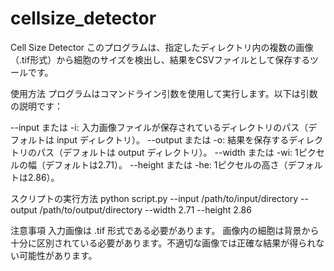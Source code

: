 # cellsize_detector

Cell Size Detector
このプログラムは、指定したディレクトリ内の複数の画像（.tif形式）から細胞のサイズを検出し、結果をCSVファイルとして保存するツールです。

使用方法
プログラムはコマンドライン引数を使用して実行します。以下は引数の説明です：

--input または -i: 入力画像ファイルが保存されているディレクトリのパス（デフォルトは input ディレクトリ）。
--output または -o: 結果を保存するディレクトリのパス（デフォルトは output ディレクトリ）。
--width または -wi: 1ピクセルの幅（デフォルトは2.71）。
--height または -he: 1ピクセルの高さ（デフォルトは2.86）。

スクリプトの実行方法
python script.py --input /path/to/input/directory --output /path/to/output/directory --width 2.71 --height 2.86


注意事項
入力画像は .tif 形式である必要があります。
画像内の細胞は背景から十分に区別されている必要があります。不適切な画像では正確な結果が得られない可能性があります。